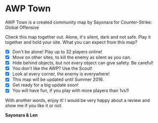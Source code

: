 # AWP Town
AWP Town is a created community map by Sayonara for Counter-Strike: Global Offensive

Check this map together out. Alone, it's silent, dark and not safe. Play it together and hold your site. What you can expect from this map?

- [x] Don't be alone! Play up to 32 players online!
- [x] Move on other sites, to kill the enemy as silent as you can.
- [x] Hide behind objects, but not every object can give safety. Be careful!
- [x] You don't like the AWP? Use the Scout!
- [x] Look at every corner, the enemy is everywhere!
- [x] This map will be updated until Summer 2016.
- [x] Get ready for a big update soon!
- [x] You will have fun, if you play with more players than 1vs1!

With another words, enjoy it! I would be very happy about a review and show me if you like it or not.

**Sayonara & Len**


